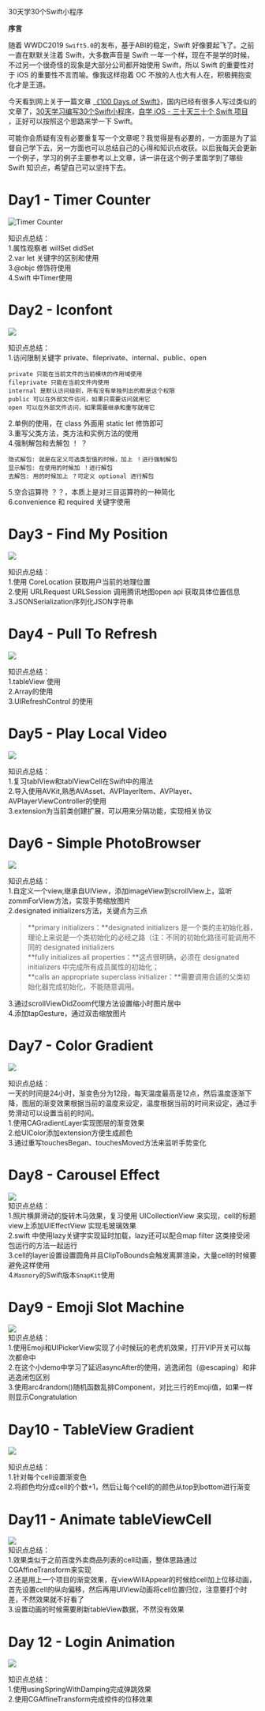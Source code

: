 30天学30个Swift小程序

**序言**  

随着 WWDC2019 `Swift5.0`的发布，基于ABI的稳定，Swift 好像要起飞了。之前一直在默默关注着 Swift，大多数声音是 Swift 一年一个样，现在不是学的时候，不过另一个很奇怪的现象是大部分公司都开始使用 Swift，所以 Swift 的重要性对于 iOS 的重要性不言而喻。像我这样抱着 OC 不放的人也大有人在，积极拥抱变化才是王道。  

今天看到网上关于一篇文章 [《100 Days of Swift》](https://samvlu.com/index.html)，国内已经有很多人写过类似的文章了，[30天学习编写30个Swift小程序](https://juejin.im/post/5c618227518825625c270640)，[自学 iOS - 三十天三十个 Swift 项目
](https://www.jianshu.com/p/52032bc4cbe4)，正好可以按照这个思路来学一下 Swift。

可能你会质疑有没有必要重复写一个文章呢？我觉得是有必要的，一方面是为了监督自己学下去，另一方面也可以总结自己的心得和知识点收获。以后我每天会更新一个例子，学习的例子主要参考以上文章，讲一讲在这个例子里面学到了哪些 Swift 知识点，希望自己可以坚持下去。

<!-- more -->


# Day1 - Timer Counter  

![Timer Counter](http://leonlei.top/Day%201%20-%20Timer%20Counter.gif)

知识点总结：  
1.属性观察者 willSet didSet  
2.var let 关键字的区别和使用  
3.@objc 修饰符使用  
4.Swift 中Timer使用

# Day2 - Iconfont  

![](http://leonlei.top/Day%202%20-%20Iconfont.gif)  

知识点总结：  
1.访问限制关键字 private、fileprivate、internal、public、open  

```
private 只能在当前文件的当前模块的作用域使用  
fileprivate 只能在当前文件内使用  
internal 是默认访问级别，所有没有单独列出的都是这个权限  
public 可以在外部文件访问，如果只需要访问就用它  
open 可以在外部文件访问，如果需要继承和重写就用它    
```

2.单例的使用，在 class 外面用 static let 修饰即可  
3.重写父类方法，类方法和实例方法的使用  
4.强制解包和去解包 ！ ？   

```
隐式解包: 就是在定义可选类型值的时候，加上 ！进行强制解包  
显示解包: 在使用的时候加 ！进行解包  
去解包: 用的时候加上 ？可定义 optional 进行解包  
```  
5.空合运算符 ？？，本质上是对三目运算符的一种简化  
6.convenience 和 required 关键字使用  

# Day3 - Find My Position  
![](http://leonlei.top/Day%203%20-%20Find%20My%20Position.gif)

知识点总结：  
1.使用 CoreLocation 获取用户当前的地理位置  
2.使用 URLRequest URLSession 调用腾讯地图open api 获取具体位置信息  
3.JSONSerialization序列化JSON字符串  

# Day4 - Pull To Refresh
![](http://leonlei.top/Day%204%20-%20Pull%20To%20Refresh.gif)  

知识点总结：  
1.tableView 使用  
2.Array的使用  
3.UIRefreshControl 的使用  

# Day5 -  Play Local Video 

![](http://leonlei.top/Day%205%20-%20Play%20Local%20Video.gif)

知识点总结：  
1.复习tablView和tablViewCell在Swift中的用法  
2.导入使用AVKit,熟悉AVAsset、AVPlayerItem、AVPlayer、AVPlayerViewController的使用  
3.extension为当前类创建扩展，可以用来分隔功能，实现相关协议  

# Day6 - Simple PhotoBrowser  
![](http://leonlei.top/Day%206%20-%20Simple%20PhotoBrowser.gif)  

知识点总结：  
1.自定义一个view,继承自UIView，添加imageView到scrollView上，监听zommForView方法，实现手势缩放图片  
2.designated initializers方法，关键点为三点 
> **primary initializers：**designated initializers 是一个类的主初始化器，理论上来说是一个类初始化的必经之路（注：不同的初始化路径可能调用不同的 designated initializers  
> **fully initializes all properties：**这点很明确，必须在 designated initializers 中完成所有成员属性的初始化；  
> **calls an appropriate superclass initializer：**需要调用合适的父类初始化器完成初始化，不能随意调用。   

3.通过scrollViewDidZoom代理方法设置缩小时图片居中  
4.添加tapGesture，通过双击缩放图片  

# Day7 - Color Gradient   
![](http://leonlei.top/Day%207%20-%20Color%20Gradient.gif)

知识点总结：  
一天的时间是24小时，渐变色分为12段，每天温度最高是12点，然后温度逐渐下降，图层的渐变效果根据当前的温度来设定，温度根据当前的时间来设定，通过手势滑动可以设置当前的时间。  
1.使用CAGradientLayer实现图层的渐变效果  
2.给UIColor添加extension方便生成颜色  
3.通过重写touchesBegan、touchesMoved方法来监听手势变化  

# Day8 - Carousel Effect  

![](http://leonlei.top/Day%208%20-%20Carousel%20Effect.gif)  
知识点总结：  
1.照片横屏滑动的旋转木马效果，复习使用 UICollectionView 来实现，cell的标题view上添加UIEffectView 实现毛玻璃效果  
2.swift 中使用lazy关键字实现延时加载，lazy还可以配合map filter 这类接受闭包运行的方法一起运行    
3.cell的layer设置设置圆角并且ClipToBounds会触发离屏渲染，大量cell的时候要避免这样使用  
4.`Masnory`的Swift版本`SnapKit`使用

# Day9 - Emoji Slot Machine  
![](http://leonlei.top/Day%209%20-%20Emoji%20Slot%20Machine.gif)  
知识点总结：  
1.使用Emoji和UIPickerView实现了小时候玩的老虎机效果，打开VIP开关可以每次都命中  
2.在这个小demo中学习了延迟asyncAfter的使用，逃逸闭包（@escaping）和非逃逸闭包区别     
3.使用arc4random()随机函数乱排Component，对比三行的Emoji值，如果一样则显示Congratulation

# Day10 - TableView Gradient
![](http://leonlei.top/Day%2010%20-%20TableView%20Gradient.gif)  

知识点总结：  
1.针对每个cell设置渐变色  
2.将颜色均分成cell的个数+1，然后让每个cell的的颜色从top到bottom进行渐变  

# Day11 - Animate tableViewCell  
![](http://leonlei.top/Day11%20-%20animate%20TableViewCell.gif)  
知识点总结：  
1.效果类似于之前百度外卖商品列表的cell动画，整体思路通过CGAffineTransform来实现    
2.还是用上一个项目的渐变效果，在viewWillAppear的时候给cell加上位移动画，首先设置cell的纵向偏移，然后再用UIView动画将cell位置归位，注意要打个时差，不然效果就不好看了  
3.设置动画的时候需要刷新tableView数据，不然没有效果    

# Day 12 - Login Animation
![](http://leonlei.top/Day12%20-%20login%20Animation.gif)  

知识点总结：  
1.使用usingSpringWithDamping完成弹跳效果  
2.使用CGAffineTransform完成控件的位移效果  

